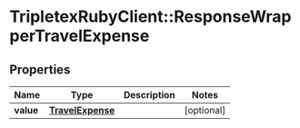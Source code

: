 # TripletexRubyClient::ResponseWrapperTravelExpense

## Properties
Name | Type | Description | Notes
------------ | ------------- | ------------- | -------------
**value** | [**TravelExpense**](TravelExpense.md) |  | [optional] 


